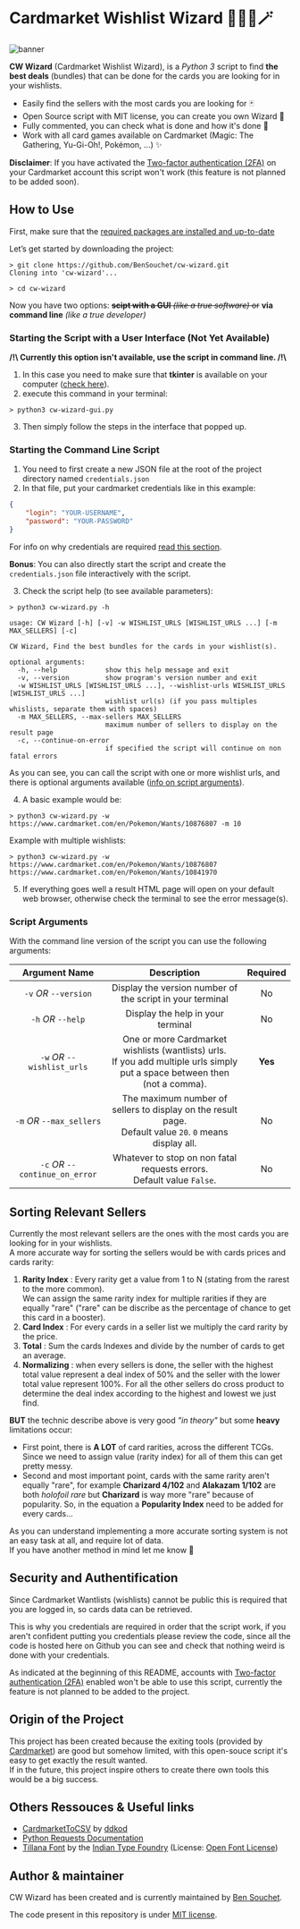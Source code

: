 # Cardmarket Wishlist Wizard 🧙🏼‍♂️🪄

![banner](https://user-images.githubusercontent.com/17025808/154534238-e8386e2f-c888-4f03-9855-c591dd19e85c.jpg)


**CW Wizard** (Cardmarket Wishlist Wizard), is a *Python 3* script to find **the best deals** (bundles) that can be done for the cards you are looking for in your wishlists.

- Easily find the sellers with the most cards you are looking for 🃏
- Open Source script with MIT license, you can create you own Wizard 💫
- Fully commented, you can check what is done and how it's done 🧐
- Work with all card games available on Cardmarket (Magic: The Gathering, Yu-Gi-Oh!, Pokémon, ...) ✨

**Disclaimer**: If you have activated the [Two-factor authentication (2FA)](https://en.wikipedia.org/wiki/Help:Two-factor_authentication) on your Cardmarket account this script won't work (this feature is not planned to be added soon).

## How to Use
First, make sure that the [required packages are installed and up-to-date](https://github.com/BenSouchet/cw-wizard/blob/main/REQUIREMENTS.md#requirements)

Let’s get started by downloading the project:
```shell
> git clone https://github.com/BenSouchet/cw-wizard.git
Cloning into 'cw-wizard'...

> cd cw-wizard
```

Now you have two options: ~~**scipt with a GUI** *(like a true software)* or~~ **via command line** *(like a true developer)*

### Starting the Script with a User Interface (Not Yet Available)
**/!\ Currently this option isn't available, use the script in command line. /!\\**
1. In this case you need to make sure that **tkinter** is available on your computer ([check here](https://github.com/BenSouchet/cw-wizard/blob/main/REQUIREMENTS.md#optional)).
2. execute this command in your terminal:
```shell
> python3 cw-wizard-gui.py
```
3. Then simply follow the steps in the interface that popped up.

### Starting the Command Line Script
1. You need to first create a new JSON file at the root of the project directory named `credentials.json`
2. In that file, put your cardmarket credentials like in this example:
```json
{
    "login": "YOUR-USERNAME",
    "password": "YOUR-PASSWORD"
}
```
For info on why credentials are required [read this section](https://github.com/BenSouchet/cw-wizard/edit/main/README.md#security-and-authentification).

**Bonus**: You can also directly start the script and create the `credentials.json` file interactively with the script.

3. Check the script help (to see available parameters):
```shell
> python3 cw-wizard.py -h
```
```text
usage: CW Wizard [-h] [-v] -w WISHLIST_URLS [WISHLIST_URLS ...] [-m MAX_SELLERS] [-c]

CW Wizard, Find the best bundles for the cards in your wishlist(s).

optional arguments:
  -h, --help            show this help message and exit
  -v, --version         show program's version number and exit
  -w WISHLIST_URLS [WISHLIST_URLS ...], --wishlist-urls WISHLIST_URLS [WISHLIST_URLS ...]
                        wishlist url(s) (if you pass multiples whislists, separate them with spaces)
  -m MAX_SELLERS, --max-sellers MAX_SELLERS
                        maximum number of sellers to display on the result page
  -c, --continue-on-error
                        if specified the script will continue on non fatal errors
```

As you can see, you can call the script with one or more wishlist urls, and there is optional arguments available ([info on script arguments](https://github.com/BenSouchet/cw-wizard/blob/main/README.md#script-arguments)).

4. A basic example would be:
```shell
> python3 cw-wizard.py -w https://www.cardmarket.com/en/Pokemon/Wants/10876807 -m 10
```
Example with multiple wishlists:
```shell
> python3 cw-wizard.py -w https://www.cardmarket.com/en/Pokemon/Wants/10876807 https://www.cardmarket.com/en/Pokemon/Wants/10841970
```
5. If everything goes well a result HTML page will open on your default web browser, otherwise check the terminal to see the error message(s).

### Script Arguments
With the command line version of the script you can use the following arguments:

| Argument Name | Description | Required |
|:-------------:|:-----------:|:--------:|
| `-v` *OR* `--version` | Display the version number of the script in your terminal | No |
| `-h` *OR* `--help` | Display the help in your terminal | No |
| `-w` *OR* `--wishlist_urls` | One or more Cardmarket wishlists (wantlists) urls.<br />If you add multiple urls simply put a space between then (not a comma). | **Yes** |
| `-m` *OR* `--max_sellers` | The maximum number of sellers to display on the result page.<br />Default value `20`. `0` means display all. | No |
| `-c` *OR* `--continue_on_error` | Whatever to stop on non fatal requests errors.<br />Default value `False`. | No |

## Sorting Relevant Sellers
Currently the most relevant sellers are the ones with the most cards you are looking for in your wishlists.  
A more accurate way for sorting the sellers would be with cards prices and cards rarity:
 1. **Rarity Index** : Every rarity get a value from 1 to N (stating from the rarest to the more common).  
We can assign the same rarity index for multiple rarities if they are equally "rare" ("rare" can be discribe as the percentage of chance to get this card in a booster).
 3. **Card Index** : For every cards in a seller list we multiply the card rarity by the price.
 4. **Total** : Sum the cards Indexes and divide by the number of cards to get an average.
 5. **Normalizing** : when every sellers is done, the seller with the highest total value represent a deal index of 50% and the seller with the lower total value represent 100%. For all the other sellers do cross product to determine the deal index according to the highest and lowest we just find.

**BUT** the technic describe above is very good *"in theory"* but some **heavy** limitations occur:
- First point, there is **A LOT** of card rarities, across the different TCGs. Since we need to assign value (rarity index) for all of them this can get pretty messy.
- Second and most important point, cards with the same rarity aren't equally "rare", for example **Charizard 4/102** and **Alakazam 1/102** are both *holofoil rare* but **Charizard** is way more "rare" because of popularity. So, in the equation a **Popularity Index** need to be added for every cards...

As you can understand implementing a more accurate sorting system is not an easy task at all, and require lot of data.  
If you have another method in mind let me know 🙂

## Security and Authentification
Since Cardmarket Wantlists (wishlists) cannot be public this is required that you are logged in, so cards data can be retrieved.

This is why you credentials are required in order that the script work, if you aren't confident putting you credentials please review the code, since all the code is hosted here on Github you can see and check that nothing weird is done with your credentials.

As indicated at the beginning of this README, accounts with [Two-factor authentication (2FA)](https://en.wikipedia.org/wiki/Help:Two-factor_authentication) enabled won't be able to use this script, currently the feature is not planned to be added to the project.

## Origin of the Project
This project has been created because the exiting tools (provided by [Cardmarket](https://www.cardmarket.com/en/Pokemon/Wants/ShoppingWizard)) are good but somehow limited, with this open-souce script it's easy to get exactly the result wanted.  
If in the future, this project inspire others to create there own tools this would be a big success.

## Others Ressouces & Useful links
- [CardmarketToCSV](https://github.com/decdod/CardmarketToCSV) by [ddkod](https://github.com/decdod)
- [Python Requests Documentation](https://docs.python-requests.org/en/latest/user/quickstart/)
- [Tillana Font](https://fonts.google.com/specimen/Tillana) by the [Indian Type Foundry](https://www.indiantypefoundry.com/) (License: [Open Font License](https://scripts.sil.org/cms/scripts/page.php?site_id=nrsi&id=OFL))

## Author & maintainer
CW Wizard has been created and is currently maintained by [Ben Souchet](https://github.com/BenSouchet).

The code present in this repository is under [MIT license](https://github.com/BenSouchet/sorbus/blob/main/LICENSE).

